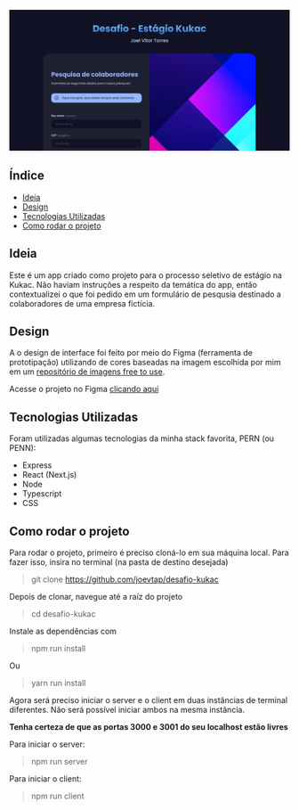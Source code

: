 ![Banner](./banner.png)

## Índice

- [Ideia](#ideia)
- [Design](#design)
- [Tecnologias Utilizadas](#tecnologias-utilizadas)
- [Como rodar o projeto](#como-rodar-o-projeto)

## Ideia

Este é um app criado como projeto para o processo seletivo de estágio na Kukac. Não haviam instruções a respeito da temática do app, então contextualizei o que foi pedido em um formulário de pesqusia destinado a colaboradores de uma empresa fictícia.

## Design

A o design de interface foi feito por meio do Figma (ferramenta de prototipação) utilizando de cores baseadas na imagem escolhida por mim em um [repositório de imagens free to use](https://unsplash.com/photos/m_7p45JfXQo).

Acesse o projeto no Figma [clicando aqui](https://www.figma.com/file/bOJ0kt1OB9hR0FdtUpvhbG/Kukac-Pesquisa-de-colaboradores?node-id=0%3A1)

## Tecnologias Utilizadas

Foram utilizadas algumas tecnologias da minha stack favorita, PERN (ou PENN):

- Express
- React (Next.js)
- Node
- Typescript
- CSS

## Como rodar o projeto

Para rodar o projeto, primeiro é preciso cloná-lo em sua máquina local. Para fazer isso, insira no terminal (na pasta de destino desejada)

> git clone https://github.com/joevtap/desafio-kukac

Depois de clonar, navegue até a raíz do projeto

> cd desafio-kukac

Instale as dependências com

> npm run install

Ou

> yarn run install

Agora será preciso iniciar o server e o client em duas instâncias de terminal diferentes. Não será possível iniciar ambos na mesma instância.

**Tenha certeza de que as portas 3000 e 3001 do seu localhost estão livres**

Para iniciar o server:

> npm run server

Para iniciar o client:

> npm run client
